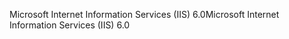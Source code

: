 <span data-ttu-id="881b8-101">Microsoft Internet Information Services (IIS) 6.0</span><span class="sxs-lookup"><span data-stu-id="881b8-101">Microsoft Internet Information Services (IIS) 6.0</span></span>